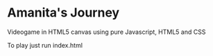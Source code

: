 # Amanita's Journey

Videogame in HTML5 canvas using pure Javascript, HTML5 and CSS


To play just run index.html

